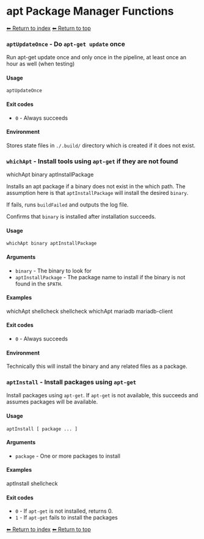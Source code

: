 # apt Package Manager Functions

[⬅ Return to index](index.md)
[⬅ Return to top](../index.md)


### `aptUpdateOnce` - Do `apt-get update` once

Run apt-get update once and only once in the pipeline, at least
once an hour as well (when testing)

#### Usage

    aptUpdateOnce

#### Exit codes

- `0` - Always succeeds

#### Environment

Stores state files in `./.build/` directory which is created if it does not exist.

### `whichApt` - Install tools using `apt-get` if they are not found

whichApt binary aptInstallPackage

Installs an apt package if a binary does not exist in the which path.
The assumption here is that `aptInstallPackage` will install the desired `binary`.

If fails, runs `buildFailed` and outputs the log file.

Confirms that `binary` is installed after installation succeeds.

#### Usage

    whichApt binary aptInstallPackage

#### Arguments

- `binary` - The binary to look for
- `aptInstallPackage` - The package name to install if the binary is not found in the `$PATH`.

#### Examples

whichApt shellcheck shellcheck
    whichApt mariadb mariadb-client

#### Exit codes

- `0` - Always succeeds

#### Environment

Technically this will install the binary and any related files as a package.

### `aptInstall` - Install packages using `apt-get`

Install packages using `apt-get`. If `apt-get` is not available, this succeeds
and assumes packages will be available.

#### Usage

    aptInstall [ package ... ]

#### Arguments

- `package` - One or more packages to install

#### Examples

aptInstall shellcheck

#### Exit codes

- `0` - If `apt-get` is not installed, returns 0.
- `1` - If `apt-get` fails to install the packages

[⬅ Return to index](index.md)
[⬅ Return to top](../index.md)